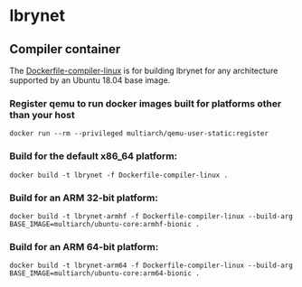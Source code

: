 # lbrynet

## Compiler container

The [Dockerfile-compiler-linux](Dockerfile-compiler-linux) is for building lbrynet for any architecture supported
by an Ubuntu 18.04 base image.

### Register qemu to run docker images built for platforms other than your host

```
docker run --rm --privileged multiarch/qemu-user-static:register
```

### Build for the default x86_64 platform:

```
docker build -t lbrynet -f Dockerfile-compiler-linux .
```

### Build for an ARM 32-bit platform:

```
docker build -t lbrynet-armhf -f Dockerfile-compiler-linux --build-arg BASE_IMAGE=multiarch/ubuntu-core:armhf-bionic .
```

### Build for an ARM 64-bit platform:

```
docker build -t lbrynet-arm64 -f Dockerfile-compiler-linux --build-arg BASE_IMAGE=multiarch/ubuntu-core:arm64-bionic .
```
